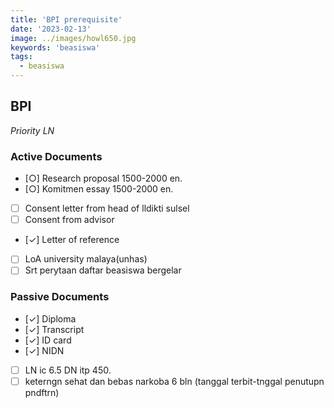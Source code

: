 ```yaml
---
title: 'BPI prerequisite'
date: '2023-02-13'
image: ../images/howl650.jpg
keywords: 'beasiswa'
tags:
  - beasiswa
---
```


## BPI

_Priority LN_

### Active Documents

- [○] Research proposal 1500-2000 en.
- [○] Komitmen essay 1500-2000 en.
- [ ] Consent letter from head of lldikti sulsel
- [ ] Consent from advisor
- [✓] Letter of reference
- [ ] LoA university malaya(unhas)
- [ ] Srt perytaan daftar beasiswa bergelar

### Passive Documents

- [✓] Diploma
- [✓] Transcript
- [✓] ID card
- [✓] NIDN
- [ ] LN ic 6.5 DN itp 450.
- [ ] keterngn sehat dan bebas narkoba 6 bln (tanggal terbit-tnggal penutupn pndftrn)
